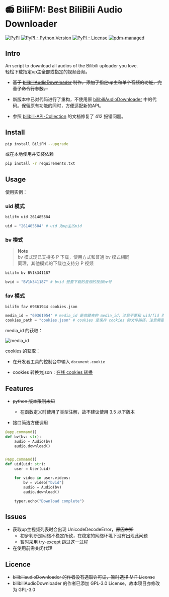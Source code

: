 # 📻 BiliFM: Best BiliBili Audio Downloader

[![PyPI](https://img.shields.io/pypi/v/BiliFM?style=flat-square)](https://pypi.org/project/BiliFM/)
[![PyPI - Python Version](https://img.shields.io/pypi/pyversions/BiliFM?style=flat-square)](https://pypi.org/project/BiliFM/)
[![PyPI - License](https://img.shields.io/pypi/l/BiliFM?style=flat-square)](https://github.com/jingfelix/BiliFM/blob/main/LICENSE)
[![pdm-managed](https://img.shields.io/badge/pdm-managed-blueviolet)](https://pdm-project.org)

## Intro

An script to download all audios of the Bilibili uploader you love.  
轻松下载指定up主全部或指定的视频音频。

- ~~基于 [bilibiliAudioDownloader](https://github.com/nuster1128/bilibiliAudioDownloader) 制作，添加了指定up主和单个音频的功能，完善了命令行参数。~~

- 新版本中已对代码进行了重构，不使用原 [bilibiliAudioDownloader](https://github.com/nuster1128/bilibiliAudioDownloader) 中的代码。保留原有功能的同时，方便适配新的API。

- 参照 [bilibili-API-Collection](https://github.com/SocialSisterYi/bilibili-API-collect/blob/master/docs/misc/sign/wbi.md) 的文档修复了 412 报错问题。

## Install

```bash
pip install BiliFM --upgrade
```

或在本地使用并安装依赖

```bash
pip install -r requirements.txt
```

## Usage

使用实例：

### uid 模式

```Bash
bilifm uid 261485584
```

```python
uid = "261485584" # uid 为up主的uid
```

### bv 模式

> **Note**  
bv 模式现已支持多 P 下载，使用方式和普通 bv 模式相同  
同理，其他模式的下载也支持分 P 视频

```bash
bilifm bv BV1k341187
```

```python
bvid = "BV1k341187" # bvid 是要下载的音频的视频bv号
```

### fav 模式

```bash
bilifm fav 69361944 cookies.json
```

```python
media_id = "69361954" # media_id 是收藏夹的 media_id，注意不要和 uid/fid 弄混
cookies_path = "cookies.json" # cookies 是保存 cookies 的文件路径，注意需要转换为 json
```

media_id 的获取：

![media_id](./assets/fav.png)

cookies 的获取：

- 在开发者工具的控制台中输入 `document.cookie`

- cookies 转换为json：[在线 cookies 转换](https://uutool.cn/cookie2json/)

## Features

- ~~python 版本限制未知~~
  - 在函数定义时使用了类型注解，故不建议使用 3.5 以下版本

- 接口简洁方便调用

```python
@app.command()
def bv(bv: str):
    audio = Audio(bv)
    audio.download()


@app.command()
def uid(uid: str):
    user = User(uid)

    for video in user.videos:
        bv = video["bvid"]
        audio = Audio(bv)
        audio.download()

    typer.echo("Download complete")
```

## Issues

- 获取up主视频列表时会出现 UnicodeDecodeError，~~原因未知~~
  - 初步判断是网络不稳定所致，在稳定的网络环境下没有出现此问题
  - 暂时采用 try-except 跳过这一过程
- 在使用前需关闭代理

## Licence

- ~~bilibiliaudioDownloader 的作者没有选取许可证，暂时选择 MIT License~~
- bilibiliAudioDownloader 的作者已添加 GPL-3.0 License，故本项目亦修改为 GPL-3.0
